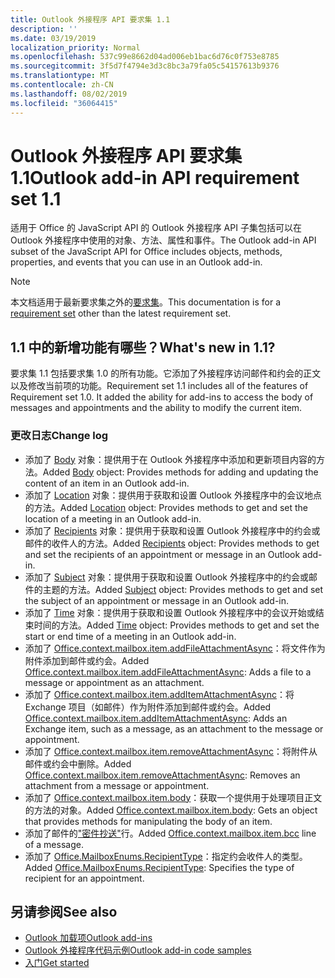 ```yaml
---
title: Outlook 外接程序 API 要求集 1.1
description: ''
ms.date: 03/19/2019
localization_priority: Normal
ms.openlocfilehash: 537c99e8662d04ad006eb1bac6d76c0f753e8785
ms.sourcegitcommit: 3f5d7f4794e3d3c8bc3a79fa05c54157613b9376
ms.translationtype: MT
ms.contentlocale: zh-CN
ms.lasthandoff: 08/02/2019
ms.locfileid: "36064415"
---
```

# <a name="outlook-add-in-api-requirement-set-11"></a><span data-ttu-id="96193-102">Outlook 外接程序 API 要求集 1.1</span><span class="sxs-lookup"><span data-stu-id="96193-102">Outlook add-in API requirement set 1.1</span></span>

<span data-ttu-id="96193-103">适用于 Office 的 JavaScript API 的 Outlook 外接程序 API 子集包括可以在 Outlook 外接程序中使用的对象、方法、属性和事件。</span><span class="sxs-lookup"><span data-stu-id="96193-103">The Outlook add-in API subset of the JavaScript API for Office includes objects, methods, properties, and events that you can use in an Outlook add-in.</span></span>

> [!NOTE]
> <span data-ttu-id="96193-104">本文档适用于最新要求集之外的[要求集](/office/dev/add-ins/reference/requirement-sets/outlook-api-requirement-sets)。</span><span class="sxs-lookup"><span data-stu-id="96193-104">This documentation is for a [requirement set](/office/dev/add-ins/reference/requirement-sets/outlook-api-requirement-sets) other than the latest requirement set.</span></span> 

## <a name="whats-new-in-11"></a><span data-ttu-id="96193-105">1.1 中的新增功能有哪些？</span><span class="sxs-lookup"><span data-stu-id="96193-105">What's new in 1.1?</span></span>

<span data-ttu-id="96193-p101">要求集 1.1 包括要求集 1.0 的所有功能。它添加了外接程序访问邮件和约会的正文以及修改当前项的功能。</span><span class="sxs-lookup"><span data-stu-id="96193-p101">Requirement set 1.1 includes all of the features of Requirement set 1.0. It added the ability for add-ins to access the body of messages and appointments and the ability to modify the current item.</span></span>

### <a name="change-log"></a><span data-ttu-id="96193-108">更改日志</span><span class="sxs-lookup"><span data-stu-id="96193-108">Change log</span></span>

- <span data-ttu-id="96193-109">添加了 [Body](/javascript/api/outlook/office.body?view=outlook-js-1.1) 对象：提供用于在 Outlook 外接程序中添加和更新项目内容的方法。</span><span class="sxs-lookup"><span data-stu-id="96193-109">Added [Body](/javascript/api/outlook/office.body?view=outlook-js-1.1) object: Provides methods for adding and updating the content of an item in an Outlook add-in.</span></span>
- <span data-ttu-id="96193-110">添加了 [Location](/javascript/api/outlook/office.location?view=outlook-js-1.1) 对象：提供用于获取和设置 Outlook 外接程序中的会议地点的方法。</span><span class="sxs-lookup"><span data-stu-id="96193-110">Added [Location](/javascript/api/outlook/office.location?view=outlook-js-1.1) object: Provides methods to get and set the location of a meeting in an Outlook add-in.</span></span>
- <span data-ttu-id="96193-111">添加了 [Recipients](/javascript/api/outlook/office.recipients?view=outlook-js-1.1) 对象：提供用于获取和设置 Outlook 外接程序中的约会或邮件的收件人的方法。</span><span class="sxs-lookup"><span data-stu-id="96193-111">Added [Recipients](/javascript/api/outlook/office.recipients?view=outlook-js-1.1) object: Provides methods to get and set the recipients of an appointment or message in an Outlook add-in.</span></span>
- <span data-ttu-id="96193-112">添加了 [Subject](/javascript/api/outlook/office.subject?view=outlook-js-1.1) 对象：提供用于获取和设置 Outlook 外接程序中的约会或邮件的主题的方法。</span><span class="sxs-lookup"><span data-stu-id="96193-112">Added [Subject](/javascript/api/outlook/office.subject?view=outlook-js-1.1) object: Provides methods to get and set the subject of an appointment or message in an Outlook add-in.</span></span>
- <span data-ttu-id="96193-113">添加了 [Time](/javascript/api/outlook/office.time?view=outlook-js-1.1) 对象：提供用于获取和设置 Outlook 外接程序中的会议开始或结束时间的方法。</span><span class="sxs-lookup"><span data-stu-id="96193-113">Added [Time](/javascript/api/outlook/office.time?view=outlook-js-1.1) object: Provides methods to get and set the start or end time of a meeting in an Outlook add-in.</span></span>
- <span data-ttu-id="96193-114">添加了 [Office.context.mailbox.item.addFileAttachmentAsync](office.context.mailbox.item.md#addfileattachmentasyncuri-attachmentname-options-callback)：将文件作为附件添加到邮件或约会。</span><span class="sxs-lookup"><span data-stu-id="96193-114">Added [Office.context.mailbox.item.addFileAttachmentAsync](office.context.mailbox.item.md#addfileattachmentasyncuri-attachmentname-options-callback): Adds a file to a message or appointment as an attachment.</span></span>
- <span data-ttu-id="96193-115">添加了 [Office.context.mailbox.item.addItemAttachmentAsync](office.context.mailbox.item.md#additemattachmentasyncitemid-attachmentname-options-callback)：将 Exchange 项目（如邮件）作为附件添加到邮件或约会。</span><span class="sxs-lookup"><span data-stu-id="96193-115">Added [Office.context.mailbox.item.addItemAttachmentAsync](office.context.mailbox.item.md#additemattachmentasyncitemid-attachmentname-options-callback): Adds an Exchange item, such as a message, as an attachment to the message or appointment.</span></span>
- <span data-ttu-id="96193-116">添加了 [Office.context.mailbox.item.removeAttachmentAsync](office.context.mailbox.item.md#removeattachmentasyncattachmentid-options-callback)：将附件从邮件或约会中删除。</span><span class="sxs-lookup"><span data-stu-id="96193-116">Added [Office.context.mailbox.item.removeAttachmentAsync](office.context.mailbox.item.md#removeattachmentasyncattachmentid-options-callback): Removes an attachment from a message or appointment.</span></span>
- <span data-ttu-id="96193-117">添加了 [Office.context.mailbox.item.body](office.context.mailbox.item.md#body-body)：获取一个提供用于处理项目正文的方法的对象。</span><span class="sxs-lookup"><span data-stu-id="96193-117">Added [Office.context.mailbox.item.body](office.context.mailbox.item.md#body-body): Gets an object that provides methods for manipulating the body of an item.</span></span>
- <span data-ttu-id="96193-118">添加了邮件的["密件抄送"](office.context.mailbox.item.md#bcc-recipients)行。</span><span class="sxs-lookup"><span data-stu-id="96193-118">Added [Office.context.mailbox.item.bcc](office.context.mailbox.item.md#bcc-recipients) line of a message.</span></span>
- <span data-ttu-id="96193-119">添加了 [Office.MailboxEnums.RecipientType](/javascript/api/outlook/office.mailboxenums.recipienttype?view=outlook-js-1.1)：指定约会收件人的类型。</span><span class="sxs-lookup"><span data-stu-id="96193-119">Added [Office.MailboxEnums.RecipientType](/javascript/api/outlook/office.mailboxenums.recipienttype?view=outlook-js-1.1): Specifies the type of recipient for an appointment.</span></span>

## <a name="see-also"></a><span data-ttu-id="96193-120">另请参阅</span><span class="sxs-lookup"><span data-stu-id="96193-120">See also</span></span>

- [<span data-ttu-id="96193-121">Outlook 加载项</span><span class="sxs-lookup"><span data-stu-id="96193-121">Outlook add-ins</span></span>](/outlook/add-ins/)
- [<span data-ttu-id="96193-122">Outlook 外接程序代码示例</span><span class="sxs-lookup"><span data-stu-id="96193-122">Outlook add-in code samples</span></span>](https://developer.microsoft.com/outlook/gallery/?filterBy=Outlook,Samples,Add-ins)
- [<span data-ttu-id="96193-123">入门</span><span class="sxs-lookup"><span data-stu-id="96193-123">Get started</span></span>](/outlook/add-ins/quick-start)
